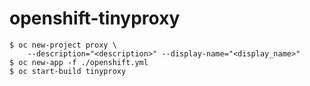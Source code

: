# openshift-tinyproxy

```
$ oc new-project proxy \
    --description="<description>" --display-name="<display_name>"
$ oc new-app -f ./openshift.yml
$ oc start-build tinyproxy
```
